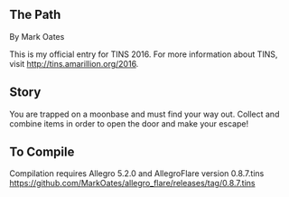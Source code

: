 ## The Path

By Mark Oates

This is my official entry for TINS 2016.  For more information about TINS, visit http://tins.amarillion.org/2016.

## Story

You are trapped on a moonbase and must find your way out.  Collect and combine
items in order to open the door and make your escape!

## To Compile

Compilation requires Allegro 5.2.0 and AllegroFlare version 0.8.7.tins
https://github.com/MarkOates/allegro_flare/releases/tag/0.8.7.tins

